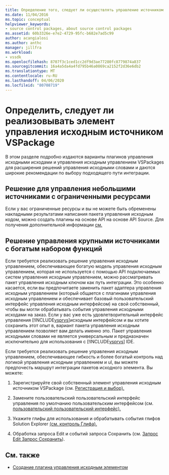 ```yaml
---
title: Определение того, следует ли осуществлять управление источником VSPackage (ru) Документы Майкрософт
ms.date: 11/04/2016
ms.topic: conceptual
helpviewer_keywords:
- source control packages, about source control packages
ms.assetid: 60b3326e-e7e2-4729-95fc-b682e7ad5c99
author: acangialosi
ms.author: anthc
manager: jillfra
ms.workload:
- vssdk
ms.openlocfilehash: 8707f3c1ced1cc2df9d3ae77280fc8779874a837
ms.sourcegitcommit: 16a4a5da4a4fd795b46a0869ca2152f2d36e6db2
ms.translationtype: MT
ms.contentlocale: ru-RU
ms.lasthandoff: 04/06/2020
ms.locfileid: "80708719"
---
```

# <a name="determine-whether-to-implement-a-source-control-vspackage"></a>Определить, следует ли реализовывать элемент управления исходным источником VSPackage
В этом разделе подробно издаются варианты плагинов управления исходными исходами и управления исходным управлением VSPackages для расширения решений управления исходными словами и даются широкие рекомендации по выбору подходящего пути интеграции.

## <a name="small-source-control-solution-with-limited-resources"></a>Решение для управления небольшими источниками с ограниченными ресурсами
 Если у вас ограниченные ресурсы и вы не можете быть обременены накладными результатами написания пакета управления исходным кодом, можно создать плагины на основе API на основе API Source. Для получения дополнительной информации [см.](../../extensibility/internals/registration-and-selection-source-control-vspackage.md)

## <a name="large-source-control-solution-with-a-rich-feature-set"></a>Решение управления крупными источниками с богатым набором функций
 Если требуется реализовать решение управления исходным управлением, обеспечивающее богатую модель управления исходным управлением, которая не используется с помощью API подключаемых систем управления исходным управлением, можно рассматривать пакет управления исходным ключом как путь интеграции. Это особенно касается, если вы предпочитаете заменить пакет адаптера управления исходным управлением (который общается с плагинами управления исходным управлением и обеспечивает базовый пользовательский интерфейс управления исходным интерфейсом) на свой собственный, чтобы вы могли обрабатывать события управления исходными исходами на заказ. Если у вас уже есть удовлетворительный интерфейс управления [!INCLUDE[vsprvs](../../code-quality/includes/vsprvs_md.md)]исходным интерфейсом и вы хотите сохранить этот опыт в, вариант пакета управления исходным управлением позволяет вам делать именно это. Пакет управления исходными словами не является универсальным и предназначен исключительно для использования с [!INCLUDE[vsprvs](../../code-quality/includes/vsprvs_md.md)] IDE.

 Если требуется реализовать решение управления исходным управлением, обеспечивающее гибкость и более богатый контроль над логикой управления исходным управлением и uI, вы можете предпочесть маршрут интеграции пакетов исходного элемента. Вы можете:

1. Зарегистрируйте свой собственный элемент управления исходным источником VSPackage (см. [Регистрация и выбор).](../../extensibility/internals/registration-and-selection-source-control-vspackage.md)

2. Замените пользовательский пользовательский интерфейс управления по умолчанию пользовательским интерфейсом (см. [пользовательский пользовательский интерфейс).](../../extensibility/internals/custom-user-interface-source-control-vspackage.md)

3. Укажите глифы для использования и обрабатывать события глифов Solution Explorer [(см. контроль Глифа).](../../extensibility/internals/glyph-control-source-control-vspackage.md)

4. Обработка запроса Edit и событий запроса Сохранить (см. [Запрос Edit Запрос Сохранить](../../extensibility/internals/query-edit-query-save-source-control-vspackage.md)).

## <a name="see-also"></a>См. также
- [Создание плагина управления исходным элементом](../../extensibility/internals/creating-a-source-control-plug-in.md)
